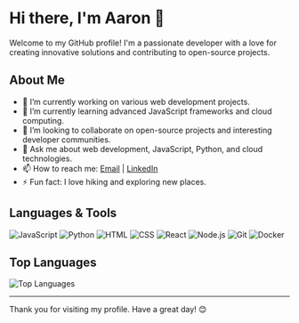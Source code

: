 # Hi there, I'm Aaron 👋

Welcome to my GitHub profile! I'm a passionate developer with a love for creating innovative solutions and contributing to open-source projects. 

## About Me

- 🔭 I’m currently working on various web development projects.
- 🌱 I’m currently learning advanced JavaScript frameworks and cloud computing.
- 👯 I’m looking to collaborate on open-source projects and interesting developer communities.
- 💬 Ask me about web development, JavaScript, Python, and cloud technologies.
- 📫 How to reach me: [Email](mailto:aaronlamz2022@gmail.com) | [LinkedIn](https://www.linkedin.com/in/jiajun-lin-43673b1a0)
- ⚡ Fun fact: I love hiking and exploring new places.

## Languages & Tools

![JavaScript](https://img.shields.io/badge/-JavaScript-yellow?style=flat&logo=javascript)
![Python](https://img.shields.io/badge/-Python-blue?style=flat&logo=python)
![HTML](https://img.shields.io/badge/-HTML-orange?style=flat&logo=html5)
![CSS](https://img.shields.io/badge/-CSS-blue?style=flat&logo=css3)
![React](https://img.shields.io/badge/-React-blue?style=flat&logo=react)
![Node.js](https://img.shields.io/badge/-Node.js-green?style=flat&logo=node.js)
![Git](https://img.shields.io/badge/-Git-orange?style=flat&logo=git)
![Docker](https://img.shields.io/badge/-Docker-blue?style=flat&logo=docker)

<!--
## GitHub Stats

![Aaron Lamz's GitHub stats](https://github-readme-stats.vercel.app/api?username=aaronlamz&show_icons=true&theme=radical)
-->
## Top Languages

![Top Languages](https://github-readme-stats.vercel.app/api/top-langs/?username=aaronlamz&layout=compact&theme=radical)

<!--## Projects

Here are some of my notable projects:

- [Project 1](https://github.com/aaronlamz/project1): Description of project 1.
- [Project 2](https://github.com/aaronlamz/project2): Description of project 2.
- [Project 3](https://github.com/aaronlamz/project3): Description of project 3.

Feel free to explore my repositories and reach out if you'd like to collaborate on something exciting!
-->
---

Thank you for visiting my profile. Have a great day! 😊
